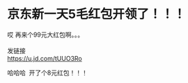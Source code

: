# 京东新一天5毛红包开领了！！！


哎 再来个99元大红包啊。。。<br />
<br />
发链接<br />
https://u.jd.com/tUUO3Ro

哈哈哈&nbsp;&nbsp;开了个8元红包！！！<img src="static/image/smiley/default/lol.gif" smilieid="12" border="0" alt="" />
